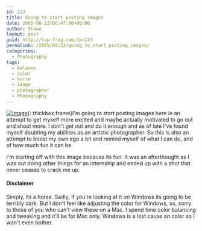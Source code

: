 ```yaml
---
id: 123
title: Going to start posting images
date: 2005-08-22T00:47:00+00:00
author: Shawn
layout: post
guid: http://top-frog.com/?p=123
permalink: /2005/08/22/going_to_start_posting_images/
categories:
  - Photography
tags:
  - balance
  - color
  - horse
  - image
  - photographer
  - Photography
---
```

[<img src="https://top-frog.com/images/articles/horse-thumb.jpg" alt="image" />](https://top-frog.com/images/articles/horse.jpg){:.thickbox.frame}I'm going to start posting images here in an attempt to get myself more excited and maybe actually motivated to go out and shoot more. I don't get out and do it enough and as of late I've found myself doubting my abilities as an artistic photographer. So this is also an attempt to boost my own ego a bit and remind myself of what I can do, and of how much fun it can be.

I'm starting off with this image because its fun. It was an afterthought as I was out doing other things for an internship and ended up with a shot that never ceases to crack me up.

#### Disclaimer

Simply, its a horse. Sadly, if you're looking at it on Windows its going to be terribly dark. But I don't feel like adjusting the color for Windows, so, sorry to those of you who can't view these on a Mac. I spend time color balancing and tweaking and it'll be for Mac only. Windows is a lost cause on color so I won't even bother.